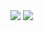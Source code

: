 <div>
  <img src="https://github-readme-stats-pedro-beirao.vercel.app/api?username=Pedro-Beirao&show_icons=true&include_all_commits=true&count_private=true&theme=aura_dark&hide_rank=true&disable_animations=true">
  <img src="https://github-readme-stats-pedro-beirao.vercel.app/api/top-langs/?username=Pedro-Beirao&theme=aura_dark&layout=compact&size_weight=1&count_weight=0&disable_animations=true" style="display: inline">
 </div>

